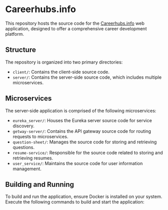 # Careerhubs.info

This repository hosts the source code for the [Careerhubs.info](https://careerhubs.info/) web application, designed to offer a comprehensive career development platform.

## Structure

The repository is organized into two primary directories:

* `client/`: Contains the client-side source code.
* `server/`: Contains the server-side source code, which includes multiple microservices.

## Microservices

The server-side application is comprised of the following microservices:

* `eureka_server/`: Houses the Eureka server source code for service discovery.
* `getway-server/`: Contains the API gateway source code for routing requests to microservices.
* `question-sheet/`: Manages the source code for storing and retrieving questions.
* `resume-service/`: Responsible for the source code related to storing and retrieving resumes.
* `user_service/`: Maintains the source code for user information management.

## Building and Running

To build and run the application, ensure Docker is installed on your system. Execute the following commands to build and start the application:
